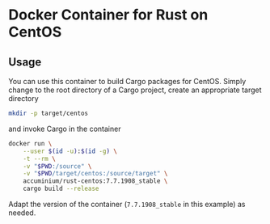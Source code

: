 # Docker Container for Rust on CentOS

## Usage

You can use this container to build Cargo packages for CentOS.  Simply change to the root directory
of a Cargo project, create an appropriate target directory
```sh
mkdir -p target/centos
```
and invoke Cargo in the container
```sh
docker run \
    --user $(id -u):$(id -g) \
    -t --rm \
    -v "$PWD:/source" \
    -v "$PWD/target/centos:/source/target" \
    accuminium/rust-centos:7.7.1908_stable \
    cargo build --release
```
Adapt the version of the container (`7.7.1908_stable` in this example) as needed.
